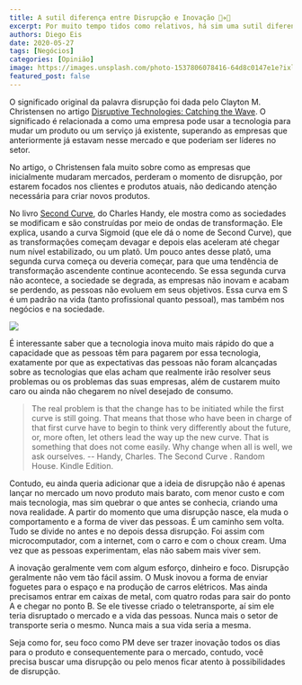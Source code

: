```yaml
---
title: A sutil diferença entre Disrupção e Inovação 🚀✈🚁
excerpt: Por muito tempo tidos como relativos, há sim uma sutil diferença entre esses termos
authors: Diego Eis
date: 2020-05-27
tags: [Negócios]
categories: [Opinião]
image: https://images.unsplash.com/photo-1537806078416-64d8c0147e1e?ixlib=rb-1.2.1&ixid=eyJhcHBfaWQiOjEyMDd9&auto=format&fit=crop&w=2850&q=80
featured_post: false
---
```


O significado original da palavra disrupção foi dada pelo Clayton M.
Christensen no artigo [Disruptive Technologies: Catching the
Wave](https://hbr.org/1995/01/disruptive-technologies-catching-the-wave).
O significado é relacionada a como uma empresa pode usar a tecnologia
para mudar um produto ou um serviço já existente, superando as empresas
que anteriormente já estavam nesse mercado e que poderiam ser líderes no
setor.

No artigo, o Christensen fala muito sobre como as empresas que
inicialmente mudaram mercados, perderam o momento de disrupção, por
estarem focados nos clientes e produtos atuais, não dedicando atenção
necessária para criar novos produtos.

No livro [Second Curve](https://amzn.to/2ZGW79H), do Charles Handy, ele
mostra como as sociedades se modificam e são construídas por meio de
ondas de transformação. Ele explica, usando a curva Sigmoid (que ele dá
o nome de Second Curve), que as transformações começam devagar e depois
elas aceleram até chegar num nível estabilizado, ou um platô. Um pouco
antes desse platô, uma segunda curva começa ou deveria começar, para que
uma tendência de transformação ascendente continue acontecendo. Se essa
segunda curva não acontece, a sociedade se degrada, as empresas não
inovam e acabam se perdendo, as pessoas não evoluem em seus objetivos.
Essa curva em S é um padrão na vida (tanto profissional quanto pessoal),
mas também nos negócios e na sociedade.

[![](https://bucketeer-e05bbc84-baa3-437e-9518-adb32be77984.s3.amazonaws.com/public/images/8a7d431f-976c-4d40-ad27-8f6d715c6eb3_1200x460.jpeg)](https://cdn.substack.com/image/fetch/f_auto,q_auto:good,fl_progressive:steep/https%3A%2F%2Fbucketeer-e05bbc84-baa3-437e-9518-adb32be77984.s3.amazonaws.com%2Fpublic%2Fimages%2F8a7d431f-976c-4d40-ad27-8f6d715c6eb3_1200x460.jpeg)

É interessante saber que a tecnologia inova muito mais rápido do que a
capacidade que as pessoas têm para pagarem por essa tecnologia,
exatamente por que as expectativas das pessoas não foram alcançadas
sobre as tecnologias que elas acham que realmente irão resolver seus
problemas ou os problemas das suas empresas, além de custarem muito caro
ou ainda não chegarem no nível desejado de consumo.

> The real problem is that the change has to be initiated while the
> first curve is still going. That means that those who have been in
> charge of that first curve have to begin to think very differently
> about the future, or, more often, let others lead the way up the new
> curve. That is something that does not come easily. Why change when
> all is well, we ask ourselves. \-- Handy, Charles. The Second Curve .
> Random House. Kindle Edition.

Contudo, eu ainda queria adicionar que a ideia de disrupção não é apenas
lançar no mercado um novo produto mais barato, com menor custo e com
mais tecnologia, mas sim quebrar o que antes se conhecia, criando uma
nova realidade. A partir do momento que uma disrupção nasce, ela muda o
comportamento e a forma de viver das pessoas. É um caminho sem volta.
Tudo se divide no antes e no depois dessa disrupção. Foi assim com
microcomputador, com a internet, com o carro e com o choux cream. Uma
vez que as pessoas experimentam, elas não sabem mais viver sem.

A inovação geralmente vem com algum esforço, dinheiro e foco. Disrupção
geralmente não vem tão fácil assim. O Musk inovou a forma de enviar
foguetes para o espaço e na produção de carros elétricos. Mas ainda
precisamos entrar em caixas de metal, com quatro rodas para sair do
ponto A e chegar no ponto B. Se ele tivesse criado o teletransporte, aí
sim ele teria disruptado o mercado e a vida das pessoas. Nunca mais o
setor de transporte seria o mesmo. Nunca mais a sua vida seria a mesma.

Seja como for, seu foco como PM deve ser trazer inovação todos os dias
para o produto e consequentemente para o mercado, contudo, você precisa
buscar uma disrupção ou pelo menos ficar atento à possibilidades de
disrupção.
